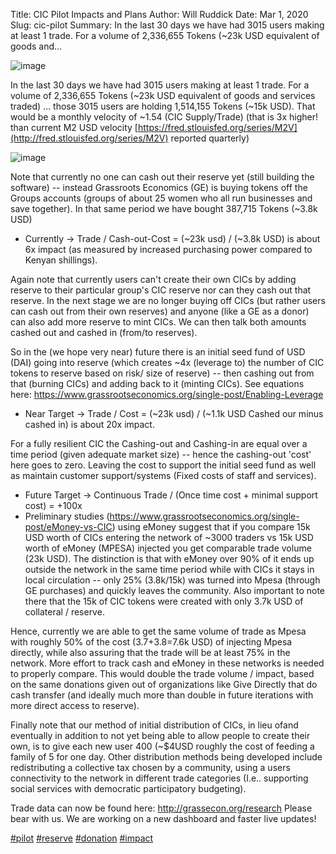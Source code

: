 Title: CIC Pilot Impacts and Plans
Author: Will Ruddick
Date: Mar 1, 2020
Slug: cic-pilot
Summary: In the last 30 days we have had 3015 users making at least 1 trade.
For a volume of 2,336,655 Tokens (~23k USD equivalent of goods
and...

![image](images/blog/cic-pilot1.webp)

In the last 30 days we have had 3015 users making at least 1 trade. For
a volume of 2,336,655 Tokens (~23k USD equivalent of goods and services
traded) ... those 3015 users are holding 1,514,155 Tokens (~15k USD).
That would be a monthly velocity of ~1.54 (CIC Supply/Trade) (that is
3x higher! than current M2 USD velocity
[https://fred.stlouisfed.org/series/M2V](http://fred.stlouisfed.org/series/M2V)
reported quarterly)

![image](images/blog/cic-pilot42.webp)

Note that currently no one can cash out their reserve yet (still
building the software) -- instead Grassroots Economics (GE) is buying
tokens off the Groups accounts (groups of about 25 women who all run
businesses and save together). In that same period we have bought
387,715 Tokens (~3.8k USD)

- Currently → Trade / Cash-out-Cost = (~23k usd) / (~3.8k USD) is
  about 6x impact (as measured by increased purchasing power compared
  to Kenyan shillings).

Again note that currently users can't create their own CICs by adding
reserve to their particular group's CIC reserve nor can they cash out
that reserve. In the next stage we are no longer buying off CICs (but
rather users can cash out from their own reserves) and anyone (like a GE
as a donor) can also add more reserve to mint CICs. We can then talk
both amounts cashed out and cashed in (from/to reserves).

So in the (we hope very near) future there is an initial seed fund of
USD (DAI) going into reserve (which creates ~4x (leverage to) the
number of CIC tokens to reserve based on risk/ size of reserve) -- then
cashing out from that (burning CICs) and adding back to it (minting
CICs). See equations here:
<https://www.grassrootseconomics.org/single-post/Enabling-Leverage>

- Near Target → Trade / Cost = (~23k usd) / (~1.1k USD Cashed our
  minus cashed in) is about 20x impact.

For a fully resilient CIC the Cashing-out and Cashing-in are equal over
a time period (given adequate market size) -- hence the cashing-out
'cost' here goes to zero. Leaving the cost to support the initial seed
fund as well as maintain customer support/systems (Fixed costs of staff
and services).

- Future Target → Continuous Trade / (Once time cost + minimal support
  cost) = +100x
- Preliminary studies
  (<https://www.grassrootseconomics.org/single-post/eMoney-vs-CIC>)
  using eMoney suggest that if you compare 15k USD worth of CICs
  entering the network of ~3000 traders vs 15k USD worth of eMoney
  (MPESA) injected you get comparable trade volume (23k USD). The
  distinction is that with eMoney over 90% of it ends up outside the
  network in the same time period while with CICs it stays in local
  circulation -- only 25% (3.8k/15k) was turned into Mpesa (through GE
  purchases) and quickly leaves the community. Also important to note
  there that the 15k of CIC tokens were created with only 3.7k USD of
  collateral / reserve.

Hence, currently we are able to get the same volume of trade as Mpesa
with roughly 50% of the cost (3.7+3.8=7.6k USD) of injecting Mpesa
directly, while also assuring that the trade will be at least 75% in the
network. More effort to track cash and eMoney in these networks is
needed to properly compare. This would double the trade volume / impact,
based on the same donations given out of organizations like Give
Directly that do cash transfer (and ideally much more than double in
future iterations with more direct access to reserve).

Finally note that our method of initial distribution of CICs, in lieu
ofand eventually in addition to not yet being able to allow people to
create their own, is to give each new user 400 (~$4USD roughly the
cost of feeding a family of 5 for one day. Other distribution methods
being developed include redistributing a collective tax chosen by a
community, using a users connectivity to the network in different trade
categories (I.e.. supporting social services with democratic
participatory budgeting).

Trade data can now be found here: <http://grassecon.org/research> Please
bear with us. We are working on a new dashboard and faster live updates!

[#pilot](https://www.grassrootseconomics.org/blog/hashtags/pilot)
[#reserve](https://www.grassrootseconomics.org/blog/hashtags/reserve)
[#donation](https://www.grassrootseconomics.org/blog/hashtags/donation)
[#impact](https://www.grassrootseconomics.org/blog/hashtags/impact)
